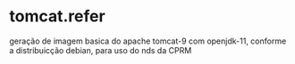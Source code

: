 # tomcat.refer
geração de imagem basica do apache tomcat-9 com openjdk-11, conforme a distribuicção debian, para uso do nds da CPRM
